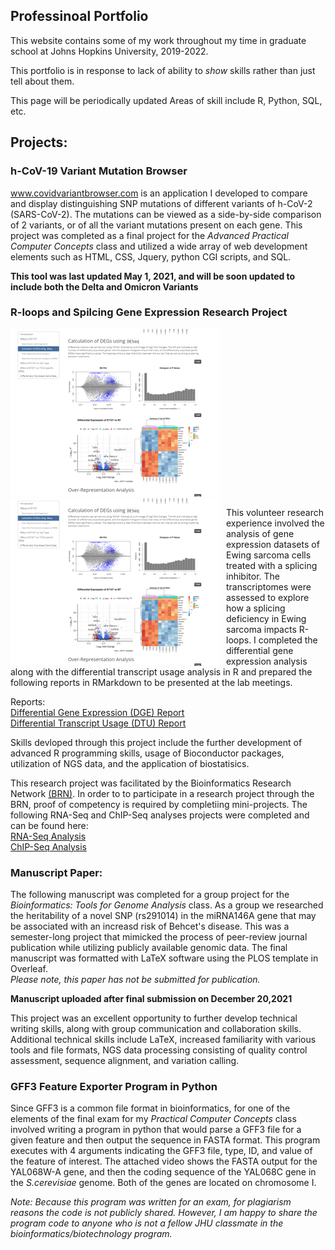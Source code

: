 ## Professinoal Portfolio

This website contains some of my work throughout my time in graduate school at Johns Hopkins University, 2019-2022.

This portfolio is in response to lack of ability to *show* skills rather than just tell about them.

This page will be periodically updated
Areas of skill include R, Python, SQL, etc.

## Projects:

### h-CoV-19 Variant Mutation Browser  
www.covidvariantbrowser.com is an application I developed to compare and display distinguishing SNP mutations of different variants of h-CoV-2 (SARS-CoV-2).   The mutations can be viewed as a side-by-side comparison of 2 variants, or of all the variant mutations present on each gene.  This project was completed as a final project for the *Advanced Practical Computer Concepts* class and utilized a wide array of web development elements such as HTML, CSS, Jquery, python CGI scripts, and SQL.  
  
**This tool was last updated May 1, 2021, and will be soon updated to include both the Delta and Omicron Variants**
  
### R-loops and Spilcing Gene Expression Research Project
![Research_Thumbnail](images/Portfolio_Research.png)   
<img src="images/Portfolio_Research.png"
     alt="Research Thumbnail"
     style="float: left; margin-right: 10px;" />

This volunteer research experience involved the analysis of gene expression datasets of Ewing sarcoma cells treated with a splicing inhibitor.  The transcriptomes were assessed to explore how a splicing deficiency in Ewing sarcoma impacts R-loops.  I completed the differential gene expression analysis along with the differential transcript usage analysis in R and prepared the following reports in RMarkdown to be presented at the lab meetings.  

<!--- This is HTML code that works in markdown when you want to do something specific - these reports open in a new tab, but it may be better to have all togehter for better user experience?  Then it can be executed with: [Differential Gene Expression (DGE) Report](./DGE_MarkdownReport.html) It's just that they take a while to load -->
Reports:  
<a href="./DGE_MarkdownReport.html" target="_blank">Differential Gene Expression (DGE) Report</a>   
<a href="./DTU_MarkdownReport.html" target="_blank">Differential Transcript Usage (DTU) Report</a>  

Skills devloped through this project include the further development of advanced R programming skills, usage of Bioconductor packages, utilization of NGS data, and the application of biostatisics.

This research project was facilitated by the Bioinformatics Research Network [(BRN)](https://www.bio-net.dev).  In order to to participate in a research project through the BRN,  proof of competency is required by completiing mini-projects.  The following RNA-Seq and ChIP-Seq analyses projects were completed and can be found here:  
<a href="https://rpubs.com/KSteenbergen/738407/" target="_self">RNA-Seq Analysis</a>   
<a href="https://rpubs.com/KSteenbergen/743415/" target="_self">ChIP-Seq Analysis</a>
  
### Manuscript Paper:    
The following manuscript was completed for a group project for the *Bioinformatics: Tools for Genome Analysis* class.  As a group we researched the heritability of a novel SNP (rs291014) in the miRNA146A gene that may be associated with an increasd risk of Behcet's disease.  This was a semester-long project that mimicked the process of peer-review journal publication while utilizing publicly available genomic data.  The final manuscript was formatted with LaTeX software using the PLOS template in Overleaf.  
*Please note, this paper has not be submitted for publication.*    
  
**Manuscript uploaded after final submission on December 20,2021**  
  
This project was an excellent opportunity to further develop technical writing skills, along with group communication and collaboration skills.  Additional technical skills include LaTeX, increased familiarity with various tools and file formats, NGS data processing consisting of quality control assessment, sequence alignment, and variation calling.  


### GFF3 Feature Exporter Program in Python
Since GFF3 is a common file format in bioinformatics, for one of the elements of the final exam for my *Practical Computer Concepts* class involved writing a program in python that would parse a GFF3 file for a given feature and then output the sequence in FASTA format.  This program executes with 4 arguments indicating the GFF3 file, type, ID, and value of the feature of interest. 
The attached video shows the FASTA output for the YAL068W-A gene, and then the coding sequence of the YAL068C gene in the *S.cerevisiae* genome.  Both of the genes are located on chromosome I. 

*Note: Because this program was written for an exam, for plagiarism reasons the code is not publicly shared.  However, I am happy to share the program code to anyone who is not a fellow JHU classmate in the bioinformatics/biotechnology program.*


